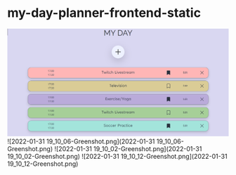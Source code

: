 # my-day-planner-frontend-static
![myday.PNG](myday.PNG) 
![2022-01-31 19_10_06-Greenshot.png](2022-01-31 19_10_06-Greenshot.png) 
![2022-01-31 19_10_02-Greenshot.png](2022-01-31 19_10_02-Greenshot.png) 
![2022-01-31 19_10_12-Greenshot.png](2022-01-31 19_10_12-Greenshot.png) 
